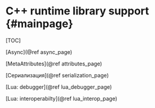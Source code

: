 C++ runtime library support                         {#mainpage}
=======================

[TOC]


[Async](@ref async_page)

[MetaAttributes](@ref attributes_page)

[Сериализация](@ref serialization_page)

[Lua: debugger](@ref lua_debugger_page)

[Lua: interoperabilty](@ref lua_interop_page)



